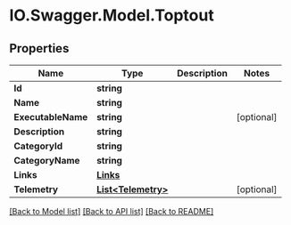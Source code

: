 # IO.Swagger.Model.Toptout
## Properties

Name | Type | Description | Notes
------------ | ------------- | ------------- | -------------
**Id** | **string** |  | 
**Name** | **string** |  | 
**ExecutableName** | **string** |  | [optional] 
**Description** | **string** |  | 
**CategoryId** | **string** |  | 
**CategoryName** | **string** |  | 
**Links** | [**Links**](Links.md) |  | 
**Telemetry** | [**List&lt;Telemetry&gt;**](Telemetry.md) |  | [optional] 

[[Back to Model list]](../README.md#documentation-for-models) [[Back to API list]](../README.md#documentation-for-api-endpoints) [[Back to README]](../README.md)

